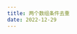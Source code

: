 ```yaml
---
title: 两个数组条件去重
date: 2022-12-29
---
```


<Title :title='"两个数组条件去重"' :publishDate='"2022-12-29"' />

### 需求说明
---
最近工作中遇到了一个数组去重相关的问题，大概场景是这样的

---
有两个数组为 arrOen为oldlList:['1', '2', '3', '4', '5']中随机项，arrTwo为oldlList中随机项加'_'再加随机数字
例如
```
list:['1', '2', '3', '4', '5']
arrOen:['1','3']
arrTwo:['5_2323','3_98','1_234','2_123','1_23','3_123','4_12','4_124']
```

需求为将arrTwo中的每一项的第一个字符不存在于arrOne的元素从arrTwo中删除
例如上例结果为
```
arrTwo:['1_234','1_23','3_123']
```

---

### 功能实现
---
+ 第一步，将arrOne同目标list进行对比取反，即得到newArrOne:['2','4','5']

+ 第二步，对得到的newArrOne进行遍历，内部则对arrTwo进行while循环处理，找出arrTwo中的第一个字符存在于arrOne的元素，将此元素删除

---

### 代码展示
---
```
let list = ["1", "2", "3", "4", "5"];
let arrOen = ["1", "3"];
let arrTwo = ['5_2323','3_98','1_234','2_123','1_23','3_123','4_12','4_124']
let newArrOne = [];
list.forEach((a) => {
  let c = arrOen.findIndex((b) => a === b);
  if (c > -1) delete arrOen[c];
  else newArrOne.push(a);
});
newArrOne.forEach((item) => {
  let i = arrTwo.length;
  while (i--) {
    const ele = arrTwo[i];
    if (item === ele.slice(0, 1)) {
      let index = arrTwo.indexOf(ele);
      arrTwo.splice(index, 1);
    }
  }
});
console.log(arrTwo);
```
---

### 代码分析
---
#### findIndex()方法
```
定义和用法
findIndex() 方法返回传入一个测试条件（函数）符合条件的数组第一个元素位置。

findIndex() 方法为数组中的每个元素都调用一次函数执行：

当数组中的元素在测试条件时返回 true 时, findIndex() 返回符合条件的元素的索引位置，之后的值不会再调用执行函数。
如果没有符合条件的元素返回 -1
注意: findIndex() 对于空数组，函数是不会执行的。

注意: findIndex() 并没有改变数组的原始值。
```
```
获取数组中年龄大于等于 18 的第一个元素索引位置
var ages = [3, 10, 18, 20];
 
function checkAdult(age) {
    return age >= 18;
}
 
function myFunction() {
    document.getElementById("demo").innerHTML = ages.findIndex(checkAdult);
}
fruits 输出结果：
2
```
```
因此我们利用findIndex()来对arrOne取反
list.forEach((a) => {
  let c = arrOen.findIndex((b) => a === b);
  if (c > -1) delete arrOen[c];
  else newArrOne.push(a);
});
```
#### while循环
```
利用while循环主要解决JS遍历数组，删除数组元素时，怎么删都会漏掉一个的问题
例如
var arr = [1, 2, 2, 3, 4, 5];
    var i = arr.length;
    while(i--) {
        console.log(i + ' = ' + arr[i]);
        if(arr[i] === 2) {
            arr.splice(i, 1);
        }
     }
    console.log(arr);

因此，在最后的循环去重的内部循环操作中选择了while循环
newArrOne.forEach((item) => {
  let i = arrTwo.length;
  while (i--) {
    const ele = arrTwo[i];
    if (item === ele.slice(0, 1)) {
      let index = arrTwo.indexOf(ele);
      arrTwo.splice(index, 1);
    }
  }
});
```

```
其他解决方法
方法1：实时调整数组中元素的下标对应关系
var arr = [1, 2, 2, 3, 4, 5];
    for (var i = 0; i < arr.length; i++){
        // 打印数组中的情况，便于跟踪数组中数据的变化
        console.log(i + ' = ' + arr[i]);
        // 删除掉所有为2的元素
        if(arr[i] === 2) {
            arr.splice(i--, 1);
        }
    }
    console.log(arr);
方法2：从后往前遍历数组元素
var arr = [1, 2, 2, 3, 4, 5];
    for (var i = arr.length - 1; i >= 0; i--) {
        // 打印数组中的情况，便于跟踪数组中数据的变化
        console.log(i + ' = ' + arr[i]);
        // 删除掉所有为2的元素
        if(arr[i] === 2) {
            arr.splice(i, 1);
        }
    }
    console.log(arr);
```

---
